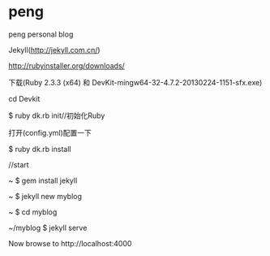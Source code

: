 # peng
peng personal blog


Jekyll(http://jekyll.com.cn/)

http://rubyinstaller.org/downloads/

下载(Ruby 2.3.3 (x64) 和 DevKit-mingw64-32-4.7.2-20130224-1151-sfx.exe)

cd Devkit

$  ruby dk.rb init//初始化Ruby

   打开(config.yml)配置一下

$  ruby dk.rb install

//start

~ $ gem install jekyll

~ $ jekyll new myblog

~ $ cd myblog

~/myblog $ jekyll serve

 Now browse to http://localhost:4000